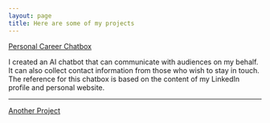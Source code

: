 ```yaml
---
layout: page
title: Here are some of my projects
---
```


<ins>Personal Career Chatbox </ins>

I created an AI chatbot that can communicate with audiences on my behalf. It can also collect contact information from those who wish to stay in touch. The reference for this chatbox is based on the content of my LinkedIn profile and personal website.

<script
  type="module"
  src="https://gradio.s3-us-west-2.amazonaws.com/5.34.2/gradio.js"
></script>

<gradio-app src="https://billyking121-career-conversation.hf.space"></gradio-app>

****

<ins>Another Project</ins>

